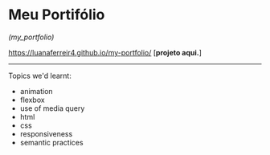 # Meu Portifólio
_(my_portfolio)_ 

https://luanaferreir4.github.io/my-portfolio/ [**projeto aqui.**]

----------------

Topics we'd learnt:

  - animation
  - flexbox
  - use of media query
  - html
  - css
  - responsiveness
  - semantic practices
